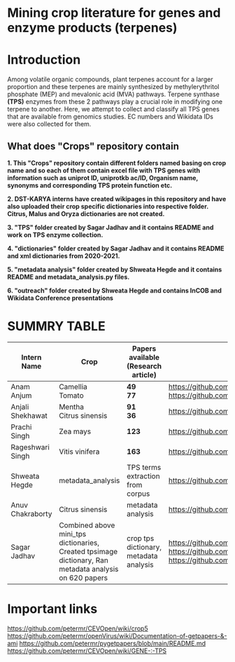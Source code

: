 # Mining crop literature for genes and enzyme products (terpenes)

# Introduction
Among volatile organic compounds, plant terpenes account for a larger proportion and these terpenes are mainly synthesized by methylerythritol phosphate (MEP) and mevalonic acid (MVA) pathways. Terpene synthase **(TPS)** enzymes from these 2 pathways play a crucial role in modifying one terpene to another. Here, we attempt to collect and classify all TPS genes that are available from genomics studies. EC numbers and Wikidata IDs were also collected for them.

## What does "Crops" repository contain

**1. This "Crops" repository contain different folders named basing on crop name and so each of them contain excel file with TPS genes with information such as uniprot ID, uniprotkb ac/ID, Organism name, synonyms and corresponding TPS protein function etc.**

**2. DST-KARYA interns have created wikipages in this repository and have also uploaded their crop specific dictionaries into respective folder. Citrus, Malus and Oryza  dictionaries are not created.**

**3. "TPS" folder created by Sagar Jadhav and it contains README and work on TPS enzyme collection.**

**4. "dictionaries" folder created by Sagar Jadhav and it contains README and xml dictionaries from 2020-2021.**

**5. "metadata analysis" folder created by Shweata Hegde and it contains README and metadata_analysis.py files.**

**6. "outreach" folder created by Shweata Hegde and contains InCOB and Wikidata Conference presentations**


##

# SUMMRY TABLE

| Intern Name|Crop| Papers available (Research article)|Wikipage|
   | --- | --- | --- |--- |
   |Anam Anjum|Camellia<br/>Tomato | **49**<br/>**77**|https://github.com/petermr/crops/blob/main/Solanum%20lycopersicum/eo_tomato.xml https://github.com/petermr/crops/blob/main/Camellia/eo_CAMSITps.xml|
   | Anjali Shekhawat|Mentha<br/>Citrus sinensis | **91**<br/>**36** | https://github.com/petermr/crops/blob/main/Mentha/eo_menthaTPS.xml|
   | Prachi Singh|Zea mays | **123** | https://github.com/petermr/crops/blob/main/Zea%20mays/eo_ZeaTPS.xml|
   | Rageshwari Singh |Vitis vinifera | **163** |https://github.com/petermr/crops/blob/main/Vitis%20vinifera/eo_VVinifera.xml|
   |Shweata Hegde |metadata_analysis |TPS terms extraction from corpus|https://github.com/petermr/crops/tree/main/metadata_analysis |
   |Anuv Chakraborty | Citrus sinensis|metadata analysis|https://github.com/petermr/CEVOpen/wiki/Activities-Summary:-Anuv|
   |Sagar Jadhav | Combined above mini_tps dictionaries, Created tpsimage dictionary, Ran metadata analysis on 620 papers|crop tps dictionary, metadata analysis|https://github.com/petermr/crops/blob/main/dictinaries/crop_tpsenzyme.xml  https://github.com/petermr/crops/blob/main/dictinaries/tpsimage.xml https://github.com/petermr/crops/blob/main/TPS%20sentences_full_search_result.csv|
  
##

# Important links
https://github.com/petermr/CEVOpen/wiki/crop5      
https://github.com/petermr/openVirus/wiki/Documentation-of-getpapers-&-ami       https://github.com/petermr/pygetpapers/blob/main/README.md      
https://github.com/petermr/CEVOpen/wiki/GENE-:-TPS
